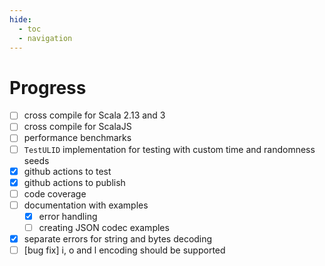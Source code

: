 ```yaml
---
hide:
  - toc
  - navigation
---
```


# Progress

- [ ] cross compile for Scala 2.13 and 3
- [ ] cross compile for ScalaJS
- [ ] performance benchmarks
- [ ] `TestULID` implementation for testing with custom time and randomness seeds
- [x] github actions to test
- [x] github actions to publish
- [ ] code coverage
- [ ] documentation with examples
    - [x] error handling
    - [ ] creating JSON codec examples
- [x] separate errors for string and bytes decoding
- [ ] [bug fix] i, o and l encoding should be supported